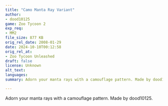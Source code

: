```yaml
---
title: "Camo Manta Ray Variant"
author: 
- dood10125
game: Zoo Tycoon 2
exp_req: 
- MM2
file_size: 877 KB
orig_rel_date: 2008-01-29
date: 2024-10-10T00:12:58
orig_rel_at: 
- Zoo Tycoon Unleashed
draft: false
license: Unknown
alt_text: 
languages:
summary: Adorn your manta rays with a camouflage pattern. Made by dood10125.

---
```


Adorn your manta rays with a camouflage pattern. Made by dood10125.